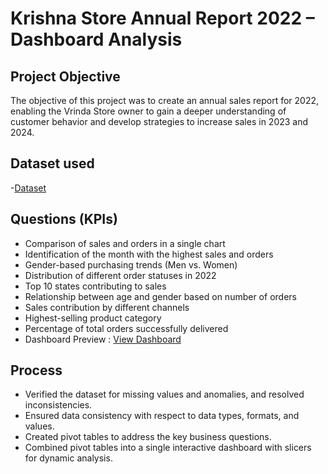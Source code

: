 # Krishna Store Annual Report 2022 – Dashboard Analysis
## Project Objective
The objective of this project was to create an annual sales report for 2022, enabling the Vrinda Store owner to gain a deeper understanding of customer behavior and develop strategies to increase sales in 2023 and 2024.
## Dataset used
-<a href="https://github.com/kalpesh2541/Data-analysis-dashboard/blob/main/Krishna%20Store%20Data%20Analysis.xlsx">Dataset</a>

## Questions (KPIs)
- Comparison of sales and orders in a single chart
- Identification of the month with the highest sales and orders
- Gender-based purchasing trends (Men vs. Women)
- Distribution of different order statuses in 2022
- Top 10 states contributing to sales
- Relationship between age and gender based on number of orders
- Sales contribution by different channels
- Highest-selling product category
- Percentage of total orders successfully delivered
- Dashboard Preview : <a href="https://github.com/kalpesh2541/Data-analysis-dashboard/blob/main/Dashboard.png">View Dashboard</a>

## Process
- Verified the dataset for missing values and anomalies, and resolved inconsistencies.
- Ensured data consistency with respect to data types, formats, and values.
- Created pivot tables to address the key business questions.
- Combined pivot tables into a single interactive dashboard with slicers for dynamic analysis.
